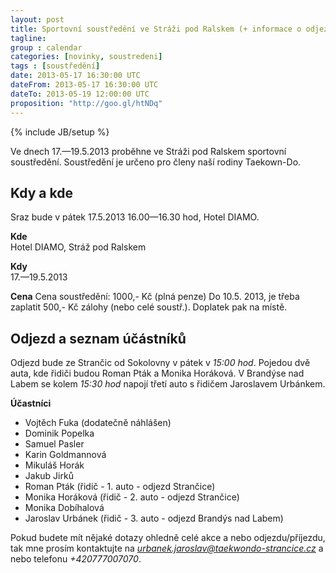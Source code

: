 ```yaml
---
layout: post
title: Sportovní soustředění ve Stráži pod Ralskem (+ informace o odjezdu)
tagline: 
group : calendar
categories: [novinky, soustredeni]
tags : [soustředění]
date: 2013-05-17 16:30:00 UTC
dateFrom: 2013-05-17 16:30:00 UTC
dateTo: 2013-05-19 12:00:00 UTC
proposition: "http://goo.gl/htNDq"
---
```

{% include JB/setup %}

Ve dnech 17.&mdash;19.5.2013 proběhne ve Stráži pod Ralskem sportovní soustředění. Soustředění je určeno pro členy naší rodiny Taekown-Do.

## Kdy a kde

Sraz bude v pátek 17.5.2013 16.00&mdash;16.30 hod, Hotel DIAMO.

**Kde**  
Hotel DIAMO, Stráž pod Ralskem

**Kdy**  
17.&mdash;19.5.2013

**Cena** 
Cena soustředění: 1000,- Kč (plná penze)
Do 10.5. 2013, je třeba zaplatit 500,- Kč zálohy (nebo celé soustř.). Doplatek pak na místě.

## Odjezd a seznam účástníků

Odjezd bude ze Strančic od Sokolovny v pátek v *15:00 hod*. Pojedou dvě auta, kde řidiči budou Roman Pták a Monika Horáková.
V Brandýse nad Labem se kolem *15:30 hod* napojí třetí auto s řidičem Jaroslavem Urbánkem.

**Účastníci** 
- Vojtěch Fuka (dodatečně náhlášen)
- Dominik Popelka
- Samuel Pasler
- Karin Goldmannová
- Mikuláš Horák
- Jakub Jirků
- Roman Pták (řidič - 1. auto - odjezd Strančice)
- Monika Horáková (řidič - 2. auto - odjezd Strančice)
- Monika Dobíhalová
- Jaroslav Urbánek (řidič - 3. auto - odjezd Brandýs nad Labem)

Pokud budete mít nějaké dotazy ohledně celé akce a nebo odjezdu/příjezdu, tak mne prosím kontaktujte na *urbanek.jaroslav@taekwondo-strancice.cz* a nebo telefonu *+420777007070*.
